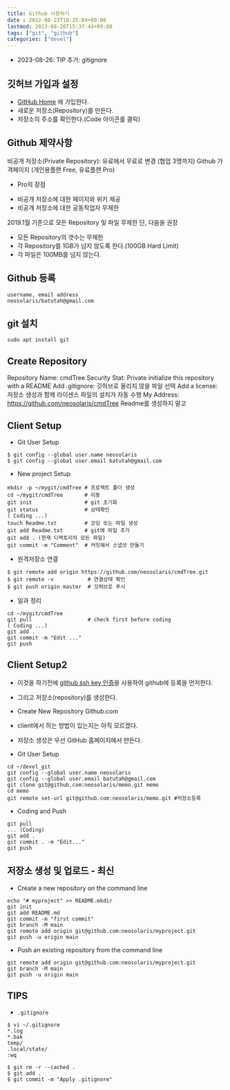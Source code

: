 ```yaml
---
title: Github 사용하기
date : 2022-08-23T18:35:04+09:00
lastmod: 2023-08-26T15:37:44+09:00
tags: ["git", "github"]
categories: ["devel"]
---
```


- 2023-08-26: TIP 추가: gitignore

## 깃허브 가입과 설정

* [GitHub Home](https://github.com) 에 가입한다.
* 새로운 저장소(Repository)를 만든다.
* 저장소의 주소를 확인한다.(Code 아이콘를 클릭)

## Github 제약사항

비공개 저장소(Private Repository): 유료에서 무료로 변경 (협업 3명까지)
Github 가격페이지 (개인용플랜 Free, 유료플랜 Pro)

* Pro의 장점

- 비공개 저장소에 대한 페이지와 위키 제공
- 비공개 저장소에 대한 공동작업자 무제한

2019.1월 기준으로 모든 Repository 및 파일 무제한
단, 다음을 권장

- 모든 Repository의 갯수는 무제한
- 각 Repository를 1GB가 넘지 않도록 한다.(100GB Hard Limit)
- 각 파일은 100MB를 넘지 않는다.

## Github 등록

```
username, email address
neosolaris/batutah@gmail.com
```

## git 설치

```console
sudo apt install git
```

## Create Repository

Repository Name: cmdTree
Security Stat: Private
initialize this repository with a README
Add .gitignore: 깃허브로 올리지 않을 파일 선택
Add a license: 저장소 생성과 함께 라이센스 파일의 설치가 자동 수행
My Address: https://github.com/neosolaris/cmdTree
Readme를 생성하지 말고

## Client Setup

* Git User Setup
```console
$ git config --global user.name neosolaris
$ git config --global user.email batutah@gmail.com
```

* New project Setup 
```
mkdir -p ~/mygit/cmdTree # 프로젝트 폴더 생성
cd ~/mygit/cmdTree       # 이동
git init                 # git 초기화 
git status               # 상태확인
( Coding ...)
touch Readme.txt         # 코딩 또는 파일 생성
git add Readme.txt       # git에 파일 추가
git add . (현재 디렉토리의 모든 파일)
git commit -m "Comment"  # 커밋해서 스냅샷 만들기
```

* 원격저장소 연결
```console
$ git remote add origin https://github.com/neosolaris/cmdTree.git
$ git remote -v           # 연결상태 확인
$ git push origin master  # 깃허브로 푸시
```

* 일과 정리
```
cd ~/mygit/cmdTree
git pull                  # check first before coding
( Coding ...)
git add . 
git commit -m "Edit ..."
git push
```

## Client Setup2

* 이것을 하기전에 [github ssh key 인증](github-ssh-key-인증)을 사용하여 github에 등록을 먼저한다.
* 그리고 저장소(repository)를 생성한다.

* Create New Repository Github.com
* client에서 하는 방법이 있는지는 아직 모르겠다.
* 저장소 생성은 우선 GitHub 홈페이지에서 만든다.

* Git User Setup
```console
cd ~/devel_git
git config --global user.name neosolaris
git config --global user.email batutah@gmail.com
git clone git@github.com:neosolaris/memo.git memo
cd memo
git remote set-url git@github.com:neosolaris/memo.git #저장소등록
```

* Coding and Push
```console
git pull
... (Coding)
git add .
git commit . -m "Edit..." 
git push
```

## 저장소 생성 및 업로드 - 최신

* Create a new repository on the command line
```console
echo "# myproject" >> README.mkdir
git init
git add README.md
git commit -m "first commit"
git branch -M main
git remote add origin git@github.com:neosolaris/myproject.git
git push -u origin main
```

* Push an existing repository from the command line
```console
git remote add origin git@github.com:neosolaris/myproject.git
git branch -M main
git push -u origin main
```

## TIPS
* `.gitignore`
```console
$ vi ~/.gitignore
*.log
*.bak
temp/
.local/state/
:wq

$ git rm -r --cached .
$ git add .
$ git commit -m "Apply .gitignore"
```
